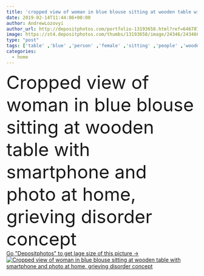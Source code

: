 ```yaml
---
title: 'cropped view of woman in blue blouse sitting at wooden table with smartphone and photo at home, grieving disorder concept'
date: 2019-02-14T11:44:06+00:00
author: AndrewLozovyi
author_url: http://depositphotos.com/portfolio-13193658.html?ref=64678756
image: https://st4.depositphotos.com/thumbs/13193658/image/24346/243466630/api_thumb_450.jpg?forcejpeg=true
type: "post"
tags: ['table' ,'blue' ,'person' ,'female' ,'sitting' ,'people' ,'wooden' ,'connection' ,'photo' ,'concept' ,'home' ,'woman' ,'communication' ,'wireless' ,'wood' ,'looking' ,'indoors' ,'depression' ,'sadness' ,'gadget' ,'sad' ,'Worried' ,'Anxiety' ,'grief' ,'loss' ,'suffering' ,'smartphone' ,'sorrow' ,'tension' ,'blouse' ,'nervous' ,'partial' ,'Cropped' ,'stressful' ,'copy space' ,'Broken Heart' ,'blank screen' ,'digital device' ,'grieving disorder' ]
categories: 
  - home
---
```

<div aling="center">
            <font size="60"> Cropped view of woman in blue blouse sitting at wooden table with smartphone and photo at home, grieving disorder concept</font>   
</div>
<div>
    <a href='https://depositphotos.com/243466630/stock-photo-cropped-view-woman-blue-blouse.html?ref=64678756' target=_blank > Go "Depositphotos" to get lage size of this picture ->
        <img href='https://depositphotos.com/243466630/stock-photo-cropped-view-woman-blue-blouse.html?ref=64678756' src='https://st4.depositphotos.com/13193658/24346/i/950/depositphotos_243466630-stock-photo-cropped-view-woman-blue-blouse.jpg?forcejpeg=true' alt='Cropped view of woman in blue blouse sitting at wooden table with smartphone and photo at home, grieving disorder concept' >
    </a>
</div>
